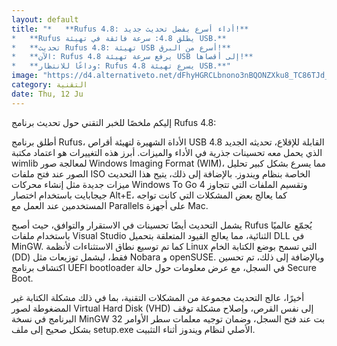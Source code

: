 ```yaml
---
layout: default
title: "*   **Rufus 4.8: أداء أسرع بفضل تحديث جديد!**
*   **Rufus يطلق 4.8: سرعة فائقة في تهيئة USB.**
*   **تحديث Rufus 4.8: تهيئة USB أسرع من البرق!**
*   **الآن: Rufus 4.8 يرفع سرعة تهيئة USB إلى أقصاها!**
*   **وداعًا للانتظار: Rufus 4.8 يسرع تهيئة USB.**"
image: "https://d4.alternativeto.net/dFhyHGRCLbnono3nBQONZXku8_TC86TJd_TvBQDJfOo/rs:fill:1520:760:0/g:ce:0:0/YWJzOi8vZGlzdC9jb250ZW50LzE3NDk3MjM3OTM1NDcucG5n.png"
category: التقنية
date: Thu, 12 Ju
---
```


إليكم ملخصًا للخبر التقني حول تحديث برنامج Rufus 4.8:

أطلق برنامج Rufus، الأداة الشهيرة لتهيئة أقراص USB القابلة للإقلاع، تحديثه الجديد 4.8 الذي يحمل معه تحسينات جذرية في الأداء والميزات. أبرز هذه التغييرات هو اعتماد مكتبة wimlib لمعالجة صور Windows Imaging Format (WIM)، مما يسرع بشكل كبير تحليل الصور عند فتح ملفات ISO الخاصة بنظام ويندوز. بالإضافة إلى ذلك، يتيح هذا التحديث ميزات جديدة مثل إنشاء محركات Windows To Go وتقسيم الملفات التي تتجاوز 4 جيجابايت باستخدام اختصار Alt+E، كما يعالج بعض المشكلات التي كانت تواجه المستخدمين عند العمل مع Parallels على أجهزة Mac.

يشمل التحديث أيضًا تحسينات في الاستقرار والتوافق، حيث أصبح Rufus يُجمّع عالميًا باستخدام ملفات Visual Studio الثنائية، مما يعالج القيود المتعلقة بتحميل DLL في MinGW. كما تم توسيع نطاق الاستثناءات لأنظمة Linux التي تسمح بوضع الكتابة الخام (DD) فقط، ليشمل توزيعات مثل Nobara و openSUSE. وبالإضافة إلى ذلك، تم تحسين اكتشاف برنامج UEFI bootloader في السجل، مع عرض معلومات حول حالة Secure Boot.

أخيرًا، عالج التحديث مجموعة من المشكلات التقنية، بما في ذلك مشكلة الكتابة غير المضغوطة لصور Virtual Hard Disk (VHD) إلى نفس القرص، وإصلاح مشكلة توقف البرنامج في نسخة MinGW 32 بت عند فتح السجل، وضمان توجيه معلمات سطر الأوامر بشكل صحيح إلى ملف setup.exe الأصلي لنظام ويندوز أثناء التثبيت.
